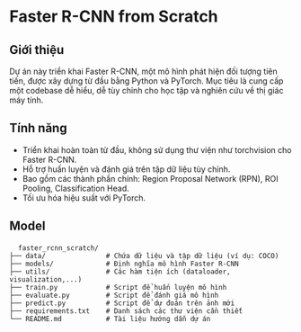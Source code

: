 # Faster R-CNN from Scratch
## Giới thiệu
Dự án này triển khai Faster R-CNN, một mô hình phát hiện đối tượng tiên tiến, được xây dựng từ đầu bằng Python và PyTorch. Mục tiêu là cung cấp một codebase dễ hiểu, dễ tùy chỉnh cho học tập và nghiên cứu về thị giác máy tính.
## Tính năng
- Triển khai hoàn toàn từ đầu, không sử dụng thư viện như torchvision cho Faster R-CNN.
- Hỗ trợ huấn luyện và đánh giá trên tập dữ liệu tùy chỉnh.
- Bao gồm các thành phần chính: Region Proposal Network (RPN), ROI Pooling, Classification Head.
- Tối ưu hóa hiệu suất với PyTorch.
## Model
<pre> <code> faster_rcnn_scratch/
├── data/               # Chứa dữ liệu và tập dữ liệu (ví dụ: COCO)
├── models/             # Định nghĩa mô hình Faster R-CNN
├── utils/              # Các hàm tiện ích (dataloader, visualization,...)
├── train.py            # Script để huấn luyện mô hình
├── evaluate.py         # Script để đánh giá mô hình
├── predict.py          # Script để dự đoán trên ảnh mới
├── requirements.txt    # Danh sách các thư viện cần thiết
└── README.md           # Tài liệu hướng dẫn dự án
</code> </pre>
